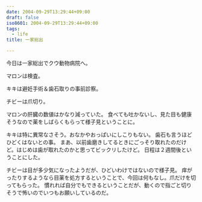 ```yaml
---
date: 2004-09-29T13:29:44+09:00
draft: false
iso8601: 2004-09-29T13:29:44+09:00
tags:
  - life
title: 一家総出

---
```


今日は一家総出でクウ動物病院へ。

マロンは検査。

キキは避妊手術＆歯石取りの事前診察。

チビーは爪切り。

マロンの肝臓の数値はかなり減っていた。
食べても吐かないし、見た目も健康そうなので薬をしばらくもらって様子見ということに。

キキは特に異常なさそう。おなかやおっぱいにしこりもない。
歯石も言うほどひどくはないとの事。
まあ、以前歯磨きしてるときにごっそり取れたのだけど。はじめは歯が取れたのかと思ってビックリしたけど。
日程は２週間後ということにした。

チビーは目が多少気になったようだが、ひどいわけではないので様子見。
痒がったりするようなら目薬を処方するということで、今回は何もなし。爪だけを切ってもらった。
慣れれば自分でもできるということだが、動くので指ごと切りそうで怖いのでいつもお願いしているのだ。
